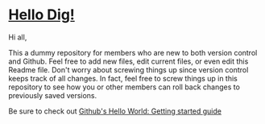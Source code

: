 # [Hello Dig!](https://guides.github.com/activities/hello-world/)
Hi all,

This a dummy repository for members who are new to both version control and Github. Feel free to add new files, edit current files, or even edit this Readme file. Don't worry about screwing things up since version control keeps track of all changes. In fact, feel free to screw things up in this repository to see how you or other members can roll back changes to previously saved versions.

Be sure to check out [Github's Hello World: Getting started guide](https://guides.github.com/activities/hello-world/)
